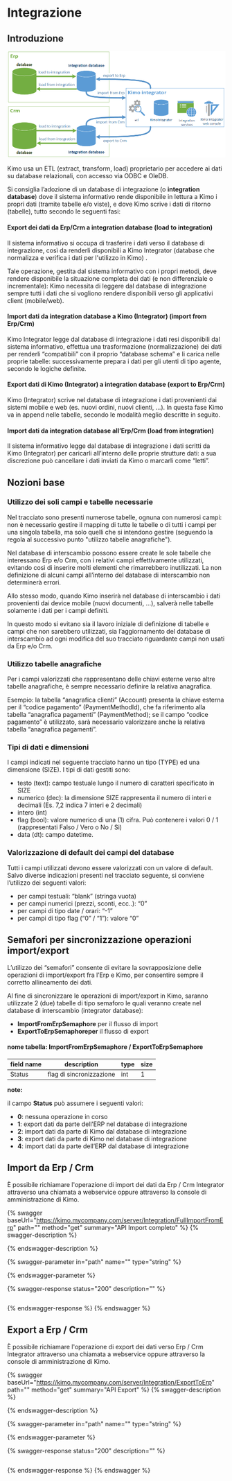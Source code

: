 # Integrazione

## Introduzione <a href="#introduzione" id="introduzione"></a>

![schema logico integrazione](../.gitbook/assets/kimo-integrator-schema.png)

Kimo usa un ETL (extract, transform, load) proprietario per accedere ai dati su database relazionali, con accesso via ODBC e OleDB.

Si consiglia l’adozione di un database di integrazione (o **integration database**) dove il sistema informativo rende disponibile in lettura a Kimo i propri dati (tramite tabelle e/o viste), e dove Kimo scrive i dati di ritorno (tabelle), tutto secondo le seguenti fasi:

#### **Export dei dati da Erp/Crm a integration database (load to integration)** <a href="#export-dei-dati-da-erp-crm-a-integration-database-load-to-integration" id="export-dei-dati-da-erp-crm-a-integration-database-load-to-integration"></a>

Il sistema informativo si occupa di trasferire i dati verso il database di integrazione, così da renderli disponibili a Kimo Integrator (database che normalizza e verifica i dati per l'utilizzo in Kimo) .

Tale operazione, gestita dal sistema informativo con i propri metodi, deve rendere disponibile la situazione completa dei dati (e non differenziale o incrementale): Kimo necessita di leggere dal database di integrazione sempre tutti i dati che si vogliono rendere disponibili verso gli applicativi client (mobile/web).

#### **Import dati da integration database a Kimo (Integrator) (import from Erp/Crm)** <a href="#import-dati-da-integration-database-a-kimo-integrator-import-from-erp-crm" id="import-dati-da-integration-database-a-kimo-integrator-import-from-erp-crm"></a>

Kimo Integrator legge dal database di integrazione i dati resi disponibili dal sistema informativo, effettua una trasformazione (normalizzazione) dei dati per renderli “compatibili” con il proprio “database schema” e li carica nelle proprie tabelle: successivamente prepara i dati per gli utenti di tipo agente, secondo le logiche definite.

#### **Export dati di Kimo (Integrator) a integration database (export to Erp/Crm)** <a href="#export-dati-di-kimo-integrator-a-integration-database-export-to-erp-crm" id="export-dati-di-kimo-integrator-a-integration-database-export-to-erp-crm"></a>

Kimo (Integrator) scrive nel database di integrazione i dati provenienti dai sistemi mobile e web (es. nuovi ordini, nuovi clienti, …). In questa fase Kimo va in append nelle tabelle, secondo le modalità meglio descritte in seguito.

#### **Import dati da integration database all’Erp/Crm (load from integration)** <a href="#import-dati-da-integration-database-allerp-crm-load-from-integration" id="import-dati-da-integration-database-allerp-crm-load-from-integration"></a>

Il sistema informativo legge dal database di integrazione i dati scritti da Kimo (Integrator) per caricarli all’interno delle proprie strutture dati: a sua discrezione può cancellare i dati inviati da Kimo o marcarli come “letti”.

## Nozioni base <a href="#nozioni-base" id="nozioni-base"></a>

### Utilizzo dei soli campi e tabelle necessarie <a href="#utilizzo-dei-soli-campi-e-tabelle-necessarie" id="utilizzo-dei-soli-campi-e-tabelle-necessarie"></a>

Nel tracciato sono presenti numerose tabelle, ognuna con numerosi campi: non è necessario gestire il mapping di tutte le tabelle o di tutti i campi per una singola tabella, ma solo quelli che si intendono gestire (seguendo la regola al successivo punto "utilizzo tabelle anagrafiche").

Nel database di interscambio possono essere create le sole tabelle che interessano Erp e/o Crm, con i relativi campi effettivamente utilizzati, evitando così di inserire molti elementi che rimarrebbero inutilizzati. La non definizione di alcuni campi all’interno del database di interscambio non determinerà errori.

Allo stesso modo, quando Kimo inserirà nel database di interscambio i dati provenienti dai device mobile (nuovi documenti, …), salverà nelle tabelle solamente i dati per i campi definiti.

In questo modo si evitano sia il lavoro iniziale di definizione di tabelle e campi che non sarebbero utilizzati, sia l’aggiornamento del database di interscambio ad ogni modifica del suo tracciato riguardante campi non usati da Erp e/o Crm.

### Utilizzo tabelle anagrafiche <a href="#utilizzo-tabelle-anagrafiche" id="utilizzo-tabelle-anagrafiche"></a>

Per i campi valorizzati che rappresentano delle chiavi esterne verso altre tabelle anagrafiche, è sempre necessario definire la relativa anagrafica.

Esempio: la tabella “anagrafica clienti” (Account) presenta la chiave esterna per il “codice pagamento” (PaymentMethodId), che fa riferimento alla tabella “anagrafica pagamenti” (PaymentMethod); se il campo “codice pagamento” è utilizzato, sarà necessario valorizzare anche la relativa tabella “anagrafica pagamenti”.

### Tipi di dati e dimensioni <a href="#tipi-di-dati-e-dimensioni" id="tipi-di-dati-e-dimensioni"></a>

I campi indicati nel seguente tracciato hanno un tipo (TYPE) ed una dimensione (SIZE). I tipi di dati gestiti sono:

* testo (text): campo testuale lungo il numero di caratteri specificato in SIZE
* numerico (dec): la dimensione SIZE rappresenta il numero di interi e decimali (Es. 7,2 indica 7 interi e 2 decimali)
* intero (int)
* flag (bool): valore numerico di una (1) cifra. Può contenere i valori 0 / 1 (rappresentati Falso / Vero o No / Si)
* data (dt): campo datetime.

### Valorizzazione di default dei campi del database  <a href="#valorizzazione-di-default-dei-campi-del-database" id="valorizzazione-di-default-dei-campi-del-database"></a>

Tutti i campi utilizzati devono essere valorizzati con un valore di default. Salvo diverse indicazioni presenti nel tracciato seguente, si conviene l’utilizzo dei seguenti valori:

* per campi testuali: “blank” (stringa vuota)
* per campi numerici (prezzi, sconti, ecc..): “0”
* per campi di tipo date / orari: “-1”
* per campi di tipo flag (“0” / “1”): valore “0”

## Semafori per sincronizzazione operazioni import/export <a href="#semafori-per-sincronizzazione-operazioni-import-export" id="semafori-per-sincronizzazione-operazioni-import-export"></a>

L’utilizzo dei “semafori” consente di evitare la sovrapposizione delle operazioni di import/export fra l’Erp e Kimo, per consentire sempre il corretto allineamento dei dati.

Al fine di sincronizzare le operazioni di import/export in Kimo, saranno utilizzate 2 (due) tabelle di tipo semaforo le quali veranno create nel database di interscambio (integrator database):

* **ImportFromErpSemaphore** per il flusso di import
* **ExportToErpSemaphoreper** il flusso di export

#### nome tabella: ImportFromErpSemaphore / ExportToErpSemaphore <a href="#nome-tabella-importfromerpsemaphore-exporttoerpsemaphore" id="nome-tabella-importfromerpsemaphore-exporttoerpsemaphore"></a>

| field name | description              | type | size |
| ---------- | ------------------------ | ---- | ---- |
| Status     | flag di sincronizzazione | int  | 1    |

**note:**

il campo **Status** può assumere i seguenti valori:

* **0**: nessuna operazione in corso
* **1**: export dati da parte dell’ERP nel database di integrazione
* **2**: import dati da parte di Kimo dal database di integrazione
* **3**: export dati da parte di Kimo nel database di integrazione
* **4**: import dati da parte dell’ERP dal database di integrazione

## Import da Erp / Crm <a href="#import-da-erp-crm" id="import-da-erp-crm"></a>

È possibile richiamare l'operazione di import dei dati da Erp / Crm Integrator attraverso una chiamata a webservice oppure attraverso la console di amministrazione di Kimo.

{% swagger baseUrl="https://kimo.mycompany.com/server/Integration/FullImportFromErp" path="" method="get" summary="API Import completo" %}
{% swagger-description %}

{% endswagger-description %}

{% swagger-parameter in="path" name="" type="string" %}

{% endswagger-parameter %}

{% swagger-response status="200" description="" %}
```
```
{% endswagger-response %}
{% endswagger %}

## Export a Erp / Crm <a href="#export-a-erp-crm" id="export-a-erp-crm"></a>

È possibile richiamare l'operazione di export dei dati verso Erp / Crm Integrator attraverso una chiamata a webservice oppure attraverso la console di amministrazione di Kimo.

{% swagger baseUrl="https://kimo.mycompany.com/server/Integration/ExportToErp" path="" method="get" summary="API Export" %}
{% swagger-description %}

{% endswagger-description %}

{% swagger-parameter in="path" name="" type="string" %}

{% endswagger-parameter %}

{% swagger-response status="200" description="" %}
```
```
{% endswagger-response %}
{% endswagger %}

